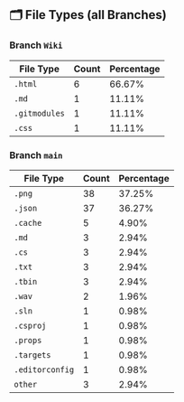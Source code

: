 ## 🗂️ File Types (all Branches)

### Branch `Wiki`
| File Type | Count | Percentage |
|-----------|-------|------------|
| `.html` | 6 | 66.67% |
| `.md` | 1 | 11.11% |
| `.gitmodules` | 1 | 11.11% |
| `.css` | 1 | 11.11% |

### Branch `main`
| File Type | Count | Percentage |
|-----------|-------|------------|
| `.png` | 38 | 37.25% |
| `.json` | 37 | 36.27% |
| `.cache` | 5 | 4.90% |
| `.md` | 3 | 2.94% |
| `.cs` | 3 | 2.94% |
| `.txt` | 3 | 2.94% |
| `.tbin` | 3 | 2.94% |
| `.wav` | 2 | 1.96% |
| `.sln` | 1 | 0.98% |
| `.csproj` | 1 | 0.98% |
| `.props` | 1 | 0.98% |
| `.targets` | 1 | 0.98% |
| `.editorconfig` | 1 | 0.98% |
| `other` | 3 | 2.94% |
